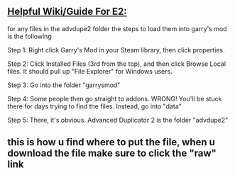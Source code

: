 [Helpful Wiki/Guide For E2:](https://github.com/wiremod/wire/wiki/Expression-2)
----------------------------------------------------------------------------
for any files in the advdupe2 folder the steps to load them into garry's mod is the following

Step 1: Right click Garry's Mod in your Steam library, then click properties.

Step 2: Click Installed Files (3rd from the top), and then click Browse Local files. It should pull up "File Explorer" for Windows users.

Step 3: Go into the folder "garrysmod"

Step 4: Some people then go straight to addons. WRONG! You'll be stuck there for days trying to find the files. Instead, go into "data"

Step 5: There, it's obvious. Advanced Duplicator 2 is the folder "advdupe2"

this is how u find where to put the file, when u download the file make sure to click the "raw" link
----------------------------------------------------------------------------
